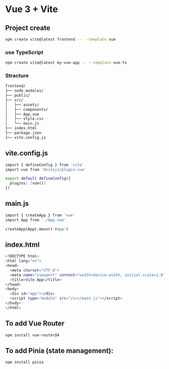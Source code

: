 # Vue 3 + Vite 

## Project create

```bash
npm create vite@latest frontend -- --template vue
```
### use TypeScript
```bash
npm create vite@latest my-vue-app -- --template vue-ts
```

### Stracture 

```bash
frontend/
├── node_modules/
├── public/
├── src/
│   ├── assets/
│   ├── components/
│   ├── App.vue
│   ├── style.css
│   └── main.js
├── index.html
├── package.json
├── vite.config.js
```


## vite.config.js

```bash
import { defineConfig } from 'vite'
import vue from '@vitejs/plugin-vue'

export default defineConfig({
  plugins: [vue()]
})
```



## main.js

```bash
import { createApp } from 'vue'
import App from './App.vue'

createApp(App).mount('#app')
```



## index.html

```bash
<!DOCTYPE html>
<html lang="en">
<head>
  <meta charset="UTF-8">
  <meta name="viewport" content="width=device-width, initial-scale=1.0">
  <title>Vite App</title>
</head>
<body>
  <div id="app"></div>
  <script type="module" src="/src/main.js"></script>
</body>
</html>
```



## To add Vue Router

```bash
npm install vue-router@4
```



## To add Pinia (state management):
```bash
npm install pinia
```
